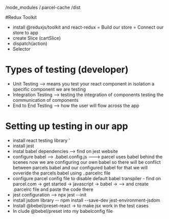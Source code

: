 /node_modules
/.parcel-cache
/dist


#Redux Toolkit
- install @reduxjs/toolkit and react-redux
= Build our store 
= Connect our store to app
- create Slice (cartSlice)
- dispatch(action)
- Selector

# Types of testing (developer)
- Unit Testing --> means you test your react component in isolation a specific component we are testing
- Integration Testing --> testing the integration of components   testing the
  communication of components
- End to End Testing --> how the user will flow across the app
# Setting up testing in our app
 - install react testing library '
 - install jest
 - instal babel dependencies  --> find on jest website
 - configure babel           --> .babel.config.js
 ---> parcel uses babel behind the scenes now we are configuring our own babel so there will be conflict between parcels babel and our configured babel for that we will ovveride the parcels babel using ..parcelrc file
 - configure parcel config file to disable default babel transpiler - find on parcel.com -> get started -> javascript -> babel ->  --> and create .parcelrc file and paste the code there
 - jest configuration --> npx jest --init
 - install jsdom library -- npm install --save-dev jest-environment-jsdom
 - Install @bebel/preset-react -> to make jsx work in the test cases
 - In clude @bebel/preset into my babelconfig file